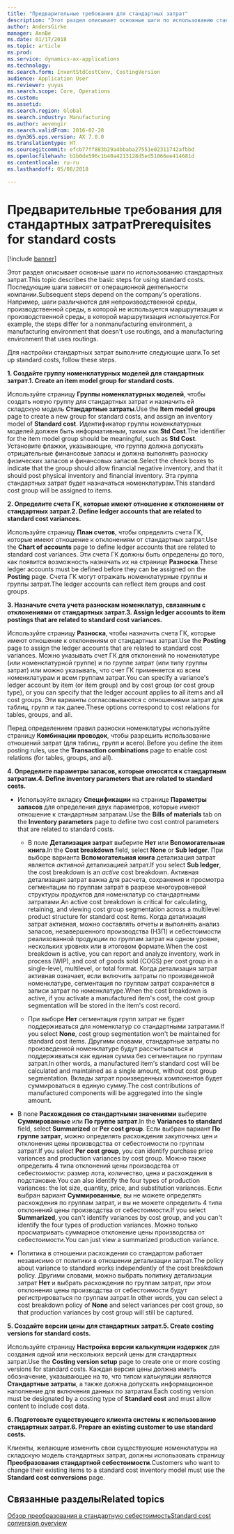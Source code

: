 ```yaml
---
title: "Предварительные требования для стандартных затрат"
description: "Этот раздел описывает основные шаги по использованию стандартных затрат."
author: AndersGirke
manager: AnnBe
ms.date: 01/17/2018
ms.topic: article
ms.prod: 
ms.service: dynamics-ax-applications
ms.technology: 
ms.search.form: InventStdCostConv, CostingVersion
audience: Application User
ms.reviewer: yuyus
ms.search.scope: Core, Operations
ms.custom: 
ms.assetid: 
ms.search.region: Global
ms.search.industry: Manufacturing
ms.author: aevengir
ms.search.validFrom: 2016-02-28
ms.dyn365.ops.version: AX 7.0.0
ms.translationtype: HT
ms.sourcegitcommit: efcb77ff883b29a4bbaba27551e02311742afbbd
ms.openlocfilehash: b1b0de596c1b40a4213128d5ed51066ee414681d
ms.contentlocale: ru-ru
ms.lasthandoff: 05/08/2018

---
```


# <a name="prerequisites-for-standard-costs"></a><span data-ttu-id="26ee2-103">Предварительные требования для стандартных затрат</span><span class="sxs-lookup"><span data-stu-id="26ee2-103">Prerequisites for standard costs</span></span>

[!include [banner](../includes/banner.md)]

<span data-ttu-id="26ee2-104">Этот раздел описывает основные шаги по использованию стандартных затрат.</span><span class="sxs-lookup"><span data-stu-id="26ee2-104">This topic describes the basic steps for using standard costs.</span></span> <span data-ttu-id="26ee2-105">Последующие шаги зависят от операционной деятельности компании.</span><span class="sxs-lookup"><span data-stu-id="26ee2-105">Subsequent steps depend on the company's operations.</span></span> <span data-ttu-id="26ee2-106">Например, шаги различаются для непроизводственной среды, производственной среды, в которой не используется маршрутизация и производственной среды, в которой маршрутизация используется.</span><span class="sxs-lookup"><span data-stu-id="26ee2-106">For example, the steps differ for a nonmanufacturing environment, a manufacturing environment that doesn't use routings, and a manufacturing environment that uses routings.</span></span> 

<span data-ttu-id="26ee2-107">Для настройки стандартных затрат выполните следующие шаги.</span><span class="sxs-lookup"><span data-stu-id="26ee2-107">To set up standard costs, follow these steps.</span></span>

<span data-ttu-id="26ee2-108">**1. Создайте группу номенклатурных моделей для стандартных затрат.**</span><span class="sxs-lookup"><span data-stu-id="26ee2-108">**1. Create an item model group for standard costs.**</span></span>

<span data-ttu-id="26ee2-109">Используйте страницу **Группы номенклатурных моделей**, чтобы создать новую группу для стандартных затрат и назначить ей складскую модель **Стандартные затраты**.</span><span class="sxs-lookup"><span data-stu-id="26ee2-109">Use the **Item model groups** page to create a new group for standard costs, and assign an inventory model of **Standard cost**.</span></span> <span data-ttu-id="26ee2-110">Идентификатор группы номенклатурных моделей должен быть информативным, таким как **Std Cost**.</span><span class="sxs-lookup"><span data-stu-id="26ee2-110">The identifier for the item model group should be meaningful, such as **Std Cost**.</span></span> <span data-ttu-id="26ee2-111">Установите флажки, указывающие, что группа должна допускать отрицательные финансовые запасы и должна выполнять разноску физических запасов и финансовых запасов.</span><span class="sxs-lookup"><span data-stu-id="26ee2-111">Select the check boxes to indicate that the group should allow financial negative inventory, and that it should post physical inventory and financial inventory.</span></span> <span data-ttu-id="26ee2-112">Эта группа стандартных затрат будет назначаться номенклатурам.</span><span class="sxs-lookup"><span data-stu-id="26ee2-112">This standard cost group will be assigned to items.</span></span>

<span data-ttu-id="26ee2-113">**2. Определите счета ГК, которые имеют отношение к отклонениям от стандартных затрат.**</span><span class="sxs-lookup"><span data-stu-id="26ee2-113">**2. Define ledger accounts that are related to standard cost variances.**</span></span> 

<span data-ttu-id="26ee2-114">Используйте страницу **План счетов**, чтобы определить счета ГК, которые имеют отношение к отклонениям от стандартных затрат.</span><span class="sxs-lookup"><span data-stu-id="26ee2-114">Use the **Chart of accounts** page to define ledger accounts that are related to standard cost variances.</span></span> <span data-ttu-id="26ee2-115">Эти счета ГК должны быть определены до того, как появится возможность назначать их на странице **Разноска**.</span><span class="sxs-lookup"><span data-stu-id="26ee2-115">These ledger accounts must be defined before they can be assigned on the **Posting** page.</span></span> <span data-ttu-id="26ee2-116">Счета ГК могут отражать номенклатурные группы и группы затрат.</span><span class="sxs-lookup"><span data-stu-id="26ee2-116">The ledger accounts can reflect item groups and cost groups.</span></span>

<span data-ttu-id="26ee2-117">**3. Назначьте счета учета разноскам номенклатур, связанным с отклонениями от стандартных затрат.**</span><span class="sxs-lookup"><span data-stu-id="26ee2-117">**3. Assign ledger accounts to item postings that are related to standard cost variances.**</span></span> 

<span data-ttu-id="26ee2-118">Используйте страницу **Разноска**, чтобы назначить счета ГК, которые имеют отношение к отклонениям от стандартных затрат.</span><span class="sxs-lookup"><span data-stu-id="26ee2-118">Use the **Posting** page to assign the ledger accounts that are related to standard cost variances.</span></span> <span data-ttu-id="26ee2-119">Можно указывать счет ГК для отклонений по номенклатуре (или номенклатурной группе) и по группе затрат (или типу группы затрат) или можно указывать, что счет ГК применяется ко всем номенклатурам и всем группам затрат.</span><span class="sxs-lookup"><span data-stu-id="26ee2-119">You can specify a variance's ledger account by item (or item group) and by cost group (or cost group type), or you can specify that the ledger account applies to all items and all cost groups.</span></span> <span data-ttu-id="26ee2-120">Эти варианты согласовываются с отношениями затрат для таблиц, групп и так далее.</span><span class="sxs-lookup"><span data-stu-id="26ee2-120">These options correspond to cost relations for tables, groups, and all.</span></span> 

<span data-ttu-id="26ee2-121">Перед определением правил разноски номенклатуры используйте страницу **Комбинации проводок**, чтобы разрешить использование отношений затрат (для таблиц, групп и всего).</span><span class="sxs-lookup"><span data-stu-id="26ee2-121">Before you define the item posting rules, use the **Transaction combinations** page to enable cost relations (for tables, groups, and all).</span></span>

<span data-ttu-id="26ee2-122">**4. Определите параметры запасов, которые относятся к стандартным затратам.**</span><span class="sxs-lookup"><span data-stu-id="26ee2-122">**4. Define inventory parameters that are related to standard costs.**</span></span> 

-  <span data-ttu-id="26ee2-123">Используйте вкладку **Спецификации** на странице **Параметры запасов** для определения двух параметров, которые имеют отношение к стандартным затратам.</span><span class="sxs-lookup"><span data-stu-id="26ee2-123">Use the **Bills of materials** tab on the **Inventory parameters** page to define two cost control parameters that are related to standard costs.</span></span> 

    -  <span data-ttu-id="26ee2-124">В поле **Детализация затрат** выберите **Нет** или **Вспомогательная книга**.</span><span class="sxs-lookup"><span data-stu-id="26ee2-124">In the **Cost breakdown** field, select **None** or **Sub ledger**.</span></span> <span data-ttu-id="26ee2-125">При выборе варианта **Вспомогательная книга** детализация затрат является *активной* детализацией затрат.</span><span class="sxs-lookup"><span data-stu-id="26ee2-125">If you select **Sub ledger**, the cost breakdown is an *active* cost breakdown.</span></span> <span data-ttu-id="26ee2-126">Активная детализация затрат важна для расчета, сохранения и просмотра сегментации по группам затрат в разрезе многоуровневой структуры продуктов для номенклатур со стандартными затратами.</span><span class="sxs-lookup"><span data-stu-id="26ee2-126">An active cost breakdown is critical for calculating, retaining, and viewing cost group segmentation across a multilevel product structure for standard cost items.</span></span> <span data-ttu-id="26ee2-127">Когда детализация затрат активная, можно составлять отчеты и выполнять анализ запасов, незавершенного производства (НЗП) и себестоимости реализованной продукции по группам затрат на одном уровне, нескольких уровнях или в итоговом формате.</span><span class="sxs-lookup"><span data-stu-id="26ee2-127">When the cost breakdown is active, you can report and analyze inventory, work in process (WIP), and cost of goods sold (COGS) per cost group in a single-level, multilevel, or total format.</span></span> <span data-ttu-id="26ee2-128">Когда детализация затрат активная означает, если включить затраты по произведенной номенклатуре, сегментация по группам затрат сохраняется в записи затрат по номенклатуре.</span><span class="sxs-lookup"><span data-stu-id="26ee2-128">When the cost breakdown is active, if you activate a manufactured item's cost, the cost group segmentation will be stored in the item's cost record.</span></span> 

    -  <span data-ttu-id="26ee2-129">При выборе **Нет** сегментация групп затрат не будет поддерживаться для номенклатур со стандартными затратами.</span><span class="sxs-lookup"><span data-stu-id="26ee2-129">If you select **None**, cost group segmentation won't be maintained for standard cost items.</span></span> <span data-ttu-id="26ee2-130">Другими словами, стандартные затраты по произведенной номенклатуре будут рассчитываться и поддерживаться как единая сумма без сегментации по группам затрат.</span><span class="sxs-lookup"><span data-stu-id="26ee2-130">In other words, a manufactured item's standard cost will be calculated and maintained as a single amount, without cost group segmentation.</span></span> <span data-ttu-id="26ee2-131">Вклады затрат произведенных компонентов будет суммироваться в единую сумму.</span><span class="sxs-lookup"><span data-stu-id="26ee2-131">The cost contributions of manufactured components will be aggregated into the single amount.</span></span>

-  <span data-ttu-id="26ee2-132">В поле **Расхождения со стандартными значениями** выберите **Суммированные** или **По группе затрат**.</span><span class="sxs-lookup"><span data-stu-id="26ee2-132">In the **Variances to standard** field, select **Summarized** or **Per cost group**.</span></span> <span data-ttu-id="26ee2-133">Если выбран вариант **По группе затрат**, можно определять расхождения закупочных цен и отклонения цены производства от себестоимости по группам затрат.</span><span class="sxs-lookup"><span data-stu-id="26ee2-133">If you select **Per cost group**, you can identify purchase price variances and production variances by cost group.</span></span> <span data-ttu-id="26ee2-134">Можно также определить 4 типа отклонений цены производства от себестоимости: размер лота, количество, цена и расхождения в подстановке.</span><span class="sxs-lookup"><span data-stu-id="26ee2-134">You can also identify the four types of production variances: the lot size, quantity, price, and substitution variances.</span></span> <span data-ttu-id="26ee2-135">Если выбран вариант **Суммированные**, вы не можете определять расхождения по группам затрат, и вы не можете определить 4 типа отклонений цены производства от себестоимости.</span><span class="sxs-lookup"><span data-stu-id="26ee2-135">If you select **Summarized**, you can't identify variances by cost group, and you can't identify the four types of production variances.</span></span> <span data-ttu-id="26ee2-136">Можно только просматривать суммарное отклонение цены производства от себестоимости.</span><span class="sxs-lookup"><span data-stu-id="26ee2-136">You can just view a summarized production variance.</span></span>

-  <span data-ttu-id="26ee2-137">Политика в отношении расхождения со стандартом работает независимо от политики в отношении детализации затрат.</span><span class="sxs-lookup"><span data-stu-id="26ee2-137">The policy about variance to standard works independently of the cost breakdown policy.</span></span> <span data-ttu-id="26ee2-138">Другими словами, можно выбрать политику детализации затрат **Нет** и выбрать расхождения по группам затрат, при этом отклонения цены производства от себестоимости будут регистрироваться по группам затрат.</span><span class="sxs-lookup"><span data-stu-id="26ee2-138">In other words, you can select a cost breakdown policy of **None** and select variances per cost group, so that production variances by cost group will still be captured.</span></span>

<span data-ttu-id="26ee2-139">**5. Создайте версии цены для стандартных затрат.**</span><span class="sxs-lookup"><span data-stu-id="26ee2-139">**5. Create costing versions for standard costs.**</span></span> 

<span data-ttu-id="26ee2-140">Используйте страницу **Настройка версии калькуляции издержек** для создания одной или нескольких версий цены для стандартных затрат.</span><span class="sxs-lookup"><span data-stu-id="26ee2-140">Use the **Costing version setup** page to create one or more costing versions for standard costs.</span></span> <span data-ttu-id="26ee2-141">Каждая версия цены должна иметь обозначение, указывающее на то, что типом калькуляции являются **Стандартные затраты**, а также должна допускать информационное наполнение для включения данных по затратам.</span><span class="sxs-lookup"><span data-stu-id="26ee2-141">Each costing version must be designated by a costing type of **Standard cost** and must allow content to include cost data.</span></span>

<span data-ttu-id="26ee2-142">**6. Подготовьте существующего клиента системы к использованию стандартных затрат.**</span><span class="sxs-lookup"><span data-stu-id="26ee2-142">**6. Prepare an existing customer to use standard costs.**</span></span> 

<span data-ttu-id="26ee2-143">Клиенты, желающие изменить свои существующие номенклатуры на складскую модель стандартных затрат, должны использовать страницу **Преобразования стандартной себестоимости**.</span><span class="sxs-lookup"><span data-stu-id="26ee2-143">Customers who want to change their existing items to a standard cost inventory model must use the **Standard cost conversions** page.</span></span>


<a name="related-topics"></a><span data-ttu-id="26ee2-144">Связанные разделы</span><span class="sxs-lookup"><span data-stu-id="26ee2-144">Related topics</span></span>
--------

[<span data-ttu-id="26ee2-145">Обзор преобразования в стандартную себестоимость</span><span class="sxs-lookup"><span data-stu-id="26ee2-145">Standard cost conversion overview</span></span>](standard-cost-conversion-overview.md)


